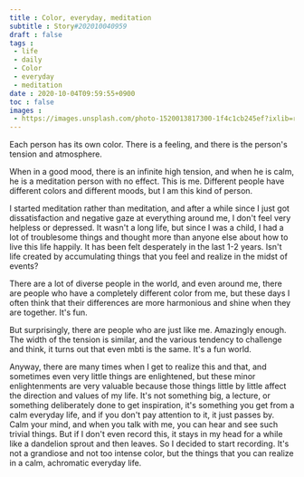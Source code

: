 ```yaml
---
title : Color, everyday, meditation
subtitle : Story#202010040959
draft : false
tags :
 - life
 - daily
 - Color
 - everyday
 - meditation
date : 2020-10-04T09:59:55+0900
toc : false
images : 
 - https://images.unsplash.com/photo-1520013817300-1f4c1cb245ef?ixlib=rb-1.2.1&q=80&fm=jpg&crop=entropy&cs=tinysrgb&w=1080&fit=max&ixid=eyJhcHBfaWQiOjE1NTU0OX0
---
```

Each person has its own color. There is a feeling, and there is the person's tension and atmosphere.  

When in a good mood, there is an infinite high tension, and when he is calm, he is a meditation person with no effect. This is me. Different people have different colors and different moods, but I am this kind of person.  

I started meditation rather than meditation, and after a while since I just got dissatisfaction and negative gaze at everything around me, I don't feel very helpless or depressed. It wasn't a long life, but since I was a child, I had a lot of troublesome things and thought more than anyone else about how to live this life happily. It has been felt desperately in the last 1-2 years. Isn't life created by accumulating things that you feel and realize in the midst of events?  

There are a lot of diverse people in the world, and even around me, there are people who have a completely different color from me, but these days I often think that their differences are more harmonious and shine when they are together. It's fun.  

But surprisingly, there are people who are just like me. Amazingly enough. The width of the tension is similar, and the various tendency to challenge and think, it turns out that even mbti is the same. It's a fun world.  

Anyway, there are many times when I get to realize this and that, and sometimes even very little things are enlightened, but these minor enlightenments are very valuable because those things little by little affect the direction and values of my life. It's not something big, a lecture, or something deliberately done to get inspiration, it's something you get from a calm everyday life, and if you don't pay attention to it, it just passes by. Calm your mind, and when you talk with me, you can hear and see such trivial things. But if I don't even record this, it stays in my head for a while like a dandelion sprout and then leaves. So I decided to start recording. It's not a grandiose and not too intense color, but the things that you can realize in a calm, achromatic everyday life.